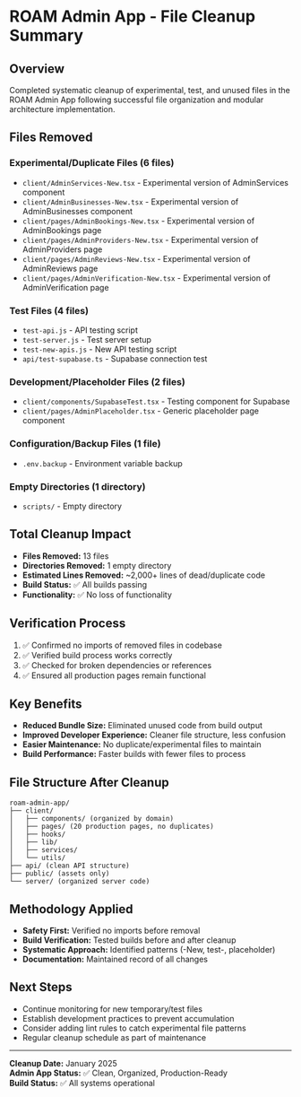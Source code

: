 # ROAM Admin App - File Cleanup Summary

## Overview
Completed systematic cleanup of experimental, test, and unused files in the ROAM Admin App following successful file organization and modular architecture implementation.

## Files Removed

### Experimental/Duplicate Files (6 files)
- `client/AdminServices-New.tsx` - Experimental version of AdminServices component
- `client/AdminBusinesses-New.tsx` - Experimental version of AdminBusinesses component  
- `client/pages/AdminBookings-New.tsx` - Experimental version of AdminBookings page
- `client/pages/AdminProviders-New.tsx` - Experimental version of AdminProviders page
- `client/pages/AdminReviews-New.tsx` - Experimental version of AdminReviews page
- `client/pages/AdminVerification-New.tsx` - Experimental version of AdminVerification page

### Test Files (4 files)
- `test-api.js` - API testing script
- `test-server.js` - Test server setup
- `test-new-apis.js` - New API testing script
- `api/test-supabase.ts` - Supabase connection test

### Development/Placeholder Files (2 files)
- `client/components/SupabaseTest.tsx` - Testing component for Supabase
- `client/pages/AdminPlaceholder.tsx` - Generic placeholder page component

### Configuration/Backup Files (1 file)
- `.env.backup` - Environment variable backup

### Empty Directories (1 directory)
- `scripts/` - Empty directory

## Total Cleanup Impact
- **Files Removed:** 13 files
- **Directories Removed:** 1 empty directory
- **Estimated Lines Removed:** ~2,000+ lines of dead/duplicate code
- **Build Status:** ✅ All builds passing
- **Functionality:** ✅ No loss of functionality

## Verification Process
1. ✅ Confirmed no imports of removed files in codebase
2. ✅ Verified build process works correctly
3. ✅ Checked for broken dependencies or references
4. ✅ Ensured all production pages remain functional

## Key Benefits
- **Reduced Bundle Size:** Eliminated unused code from build output
- **Improved Developer Experience:** Cleaner file structure, less confusion
- **Easier Maintenance:** No duplicate/experimental files to maintain
- **Build Performance:** Faster builds with fewer files to process

## File Structure After Cleanup
```
roam-admin-app/
├── client/
│   ├── components/ (organized by domain)
│   ├── pages/ (20 production pages, no duplicates)
│   ├── hooks/
│   ├── lib/
│   ├── services/
│   └── utils/
├── api/ (clean API structure)
├── public/ (assets only)
└── server/ (organized server code)
```

## Methodology Applied
- **Safety First:** Verified no imports before removal
- **Build Verification:** Tested builds before and after cleanup
- **Systematic Approach:** Identified patterns (-New, test-, placeholder)
- **Documentation:** Maintained record of all changes

## Next Steps
- Continue monitoring for new temporary/test files
- Establish development practices to prevent accumulation
- Consider adding lint rules to catch experimental file patterns
- Regular cleanup schedule as part of maintenance

---
**Cleanup Date:** January 2025  
**Admin App Status:** ✅ Clean, Organized, Production-Ready  
**Build Status:** ✅ All systems operational
